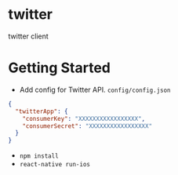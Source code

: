 # twitter
twitter client

# Getting Started
- Add config for Twitter API.
`config/config.json`
```json
{
  "twitterApp": {
    "consumerKey": "XXXXXXXXXXXXXXXXX",
    "consumerSecret": "XXXXXXXXXXXXXXXXX"
  }
}
```
- `npm install`
- `react-native run-ios`
